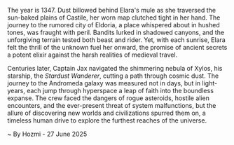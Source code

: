
The year is 1347.  Dust billowed behind Elara's mule as she traversed the sun-baked plains of Castile, her worn map clutched tight in her hand.  The journey to the rumored city of Eldoria, a place whispered about in hushed tones, was fraught with peril.  Bandits lurked in shadowed canyons, and the unforgiving terrain tested both beast and rider. Yet, with each sunrise, Elara felt the thrill of the unknown fuel her onward, the promise of ancient secrets a potent elixir against the harsh realities of medieval travel.

Centuries later, Captain Jax navigated the shimmering nebula of Xylos, his starship, the *Stardust Wanderer*, cutting a path through cosmic dust.  The journey to the Andromeda galaxy was measured not in days, but in light-years, each jump through hyperspace a leap of faith into the boundless expanse.  The crew faced the dangers of rogue asteroids, hostile alien encounters, and the ever-present threat of system malfunctions, but the allure of discovering new worlds and civilizations spurred them on, a timeless human drive to explore the furthest reaches of the universe.

~ By Hozmi - 27 June 2025
